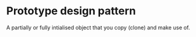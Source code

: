 # Prototype design pattern
A partially or fully intialised object that you copy (clone) and make use of.